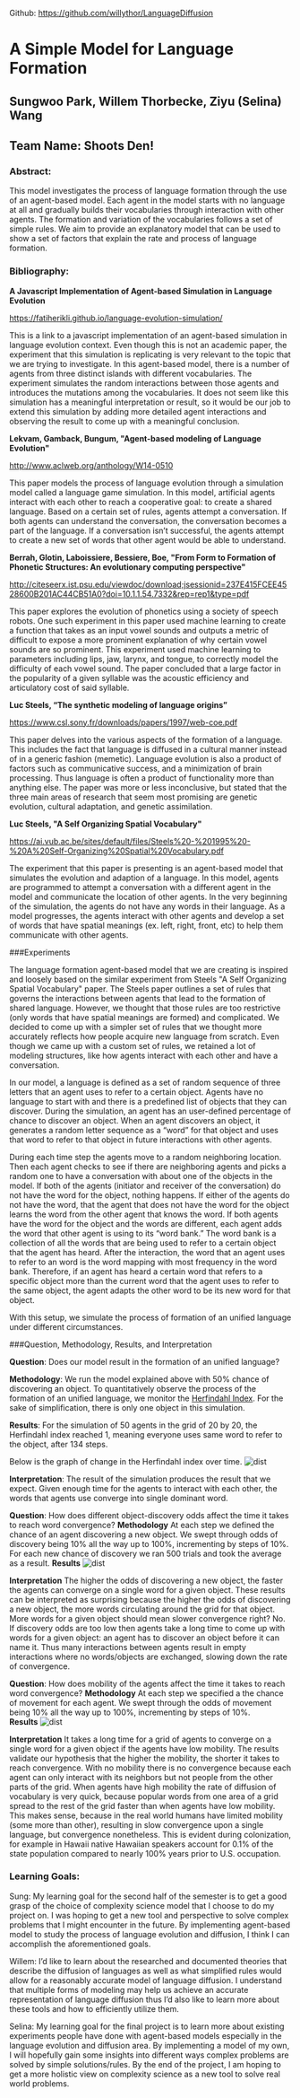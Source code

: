 Github: <https://github.com/willythor/LanguageDiffusion>


# A Simple Model for Language Formation
## Sungwoo Park, Willem Thorbecke, Ziyu (Selina) Wang
## Team Name: Shoots Den!


### Abstract:
This model investigates the process of language formation through the use of an agent-based model. Each agent in the model starts with no language at all and gradually builds their vocabularies through interaction with other agents. The formation and variation of the vocabularies follows a set of simple rules. We aim to provide an explanatory model that can be used to show a set of factors that explain the rate and process of language formation.


### Bibliography:


**A Javascript Implementation of Agent-based Simulation in Language Evolution**


<https://fatiherikli.github.io/language-evolution-simulation/>


This is a link to a javascript implementation of an agent-based simulation in language evolution context. Even though this is not an academic paper, the experiment that this simulation is replicating is very relevant to the topic that we are trying to investigate. In this agent-based model, there is a number of agents from three distinct islands with different vocabularies. The experiment simulates the random interactions between those agents and introduces the mutations among the vocabularies. It does not seem like this simulation has a meaningful interpretation or result, so it would be our job to extend this simulation by adding more detailed agent interactions and observing the result to come up with a meaningful conclusion.


**Lekvam, Gamback, Bungum, "Agent-based modeling of Language Evolution"**


<http://www.aclweb.org/anthology/W14-0510>


This paper models the process of language evolution through a simulation model called a language game simulation. In this model, artificial agents interact with each other to reach a cooperative goal: to create a shared language. Based on a certain set of rules, agents attempt a conversation. If both agents can understand the conversation, the conversation becomes a part of the language. If a conversation isn’t successful, the agents attempt to create a new set of words that other agent would be able to understand.


**Berrah, Glotin, Laboissiere, Bessiere, Boe, "From Form to Formation of Phonetic Structures: An evolutionary computing perspective"**


<http://citeseerx.ist.psu.edu/viewdoc/download;jsessionid=237E415FCEE4528600B201AC44CB51A0?doi=10.1.1.54.7332&rep=rep1&type=pdf>


This paper explores the evolution of phonetics using a society of speech robots. One such experiment in this paper used machine learning to create a function that takes as an input vowel sounds and outputs a metric of difficult to expose a more prominent explanation of why certain vowel sounds are so prominent. This experiment used machine learning to parameters including lips, jaw, larynx, and tongue, to correctly model the difficulty of each vowel sound. The paper concluded that a large factor in the popularity of a given syllable was the acoustic efficiency and articulatory cost of said syllable.


**Luc Steels, “The synthetic modeling of language origins”**


<https://www.csl.sony.fr/downloads/papers/1997/web-coe.pdf>


This paper delves into the various aspects of the formation of a language. This includes the fact that language is diffused in a cultural manner instead of in a generic fashion (memetic). Language evolution is also a product of factors such as communicative success, and a minimization of brain processing. Thus language is often a product of functionality more than anything else. The paper was more or less inconclusive, but stated that the three main areas of research that seem most promising are genetic evolution, cultural adaptation, and genetic assimilation.


**Luc Steels, "A Self Organizing Spatial Vocabulary"**


<https://ai.vub.ac.be/sites/default/files/Steels%20-%201995%20-%20A%20Self-Organizing%20Spatial%20Vocabulary.pdf>


The experiment that this paper is presenting is an agent-based model that simulates the evolution and adaption of a language. In this model, agents are programmed to attempt a conversation with a different agent in the model and communicate the location of other agents. In the very beginning of the simulation, the agents do not have any words in their language. As a model progresses, the agents interact with other agents and develop a set of words that have spatial meanings (ex. left, right, front, etc) to help them communicate with other agents.


###Experiments


The language formation agent-based model that we are creating is inspired and loosely based on the similar experiment from Steels "A Self Organizing Spatial Vocabulary" paper. The Steels paper outlines a set of rules that governs the interactions between agents that lead to the formation of shared language. However, we thought that those rules are too restrictive (only words that have spatial meanings are formed) and complicated. We decided to come up with a simpler set of rules that we thought more accurately reflects how people acquire new language from scratch. Even though we came up with a custom set of rules, we retained a lot of modeling structures, like how agents interact with each other and have a conversation. 


In our model, a language is defined as a set of random sequence of three letters that an agent uses to refer to a certain object. Agents have no language to start with and there is a predefined list of objects that they can discover. During the simulation, an agent has an user-defined percentage of chance to discover an object. When an agent discovers an object, it generates a random letter sequence as a “word” for that object and uses that word to refer to that object in future interactions with other agents.


During each time step the agents move to a random neighboring location. Then each agent checks to see if there are neighboring agents and picks a random one to have a conversation with about one of the objects in the model. If both of the agents (initiator and receiver of the conversation) do not have the word for the object, nothing happens. If either of the agents do not have the word, that the agent that does not have the word for the object learns the word from the other agent that knows the word. If both agents have the word for the object and the words are different, each agent adds the word that other agent is using to its “word bank.” The word bank is a collection of all the words that are being used to refer to a certain object that the agent has heard. After the interaction, the word that an agent uses to refer to an word is the word mapping with most frequency in the word bank. Therefore, if an agent has heard a certain word that refers to a specific object more than the current word that the agent uses to refer to the same object, the agent adapts the other word to be its new word for that object.


With this setup, we simulate the process of formation of an unified language under different circumstances. 


###Question, Methodology, Results, and Interpretation


**Question**: 
Does our model result in the formation of an unified language?


**Methodology**: 
We run the model explained above with 50% chance of discovering an object. To quantitatively observe the process of the formation of an unified language, we monitor the [Herfindahl Index](https://en.wikipedia.org/wiki/Herfindahl_index).  For the sake of simplification, there is only one object in this simulation.


**Results**:
For the simulation of 50 agents in the grid of 20 by 20, the Herfindahl index reached 1, meaning everyone uses same word to refer to the object, after 134 steps. 


Below is the graph of change in the Herfindahl index over time.
![dist](herfindahl.png)



**Interpretation**:
The result of the simulation produces the result that we expect. Given enough time for the agents to interact with each other, the words that agents use converge into single dominant word. 


**Question**: 
How does different object-discovery odds affect the time it takes to reach word convergence?
**Methodology**
At each step we defined the chance of an agent discovering a new object. We swept through odds of discovery being 10% all the way up to 100%, incrementing by steps of 10%. For each new chance of discovery we ran 500 trials and took the average as a result.
**Results**
![dist](discovery.png)

**Interpretation**
The higher the odds of discovering a new object, the faster the agents can converge on a single word for a given object. These results can be interpreted as surprising because the higher the odds of discovering a new object, the more words circulating around the grid for that object. More words for a given object should mean slower convergence right? No. If discovery odds are too low then agents take a long time to come up with words for a given object: an agent has to discover an object before it can name it. Thus many interactions between agents result in empty interactions where no words/objects are exchanged, slowing down the rate of convergence.


**Question**:
How does mobility of the agents affect the time it takes to reach word convergence?
**Methodology**
At each step we specified a the chance of movement for each agent. We swept through the odds of movement being 10% all the way up to 100%, incrementing by steps of 10%.  
**Results**
![dist](mobility.png)

**Interpretation**
It takes a long time for a grid of agents to converge on a single word for a given object if the agents have low mobility. The results validate our hypothesis that the higher the mobility, the shorter it takes to reach convergence. With no mobility there is no convergence because each agent can only interact with its neighbors but not people from the other parts of the grid.  When agents have high mobility the rate of diffusion of vocabulary is very quick, because popular words from one area of a grid spread to the rest of the grid faster than when agents have low mobility. This makes sense, because in the real world humans have limited mobility (some more than other), resulting in slow convergence upon a single language, but convergence nonetheless. This is evident during colonization, for example in Hawaii native Hawaiian speakers account for 0.1% of the state population compared to nearly 100% years prior to U.S. occupation. 


### Learning Goals:
Sung: My learning goal for the second half of the semester is to get a good grasp of the choice of complexity science model that I choose to do my project on. I was hoping to get a new tool and perspective to solve complex problems that I might encounter in the future. By implementing agent-based model to study the process of language evolution and diffusion, I think I can accomplish the aforementioned goals.


Willem: I’d like to learn about the researched and documented theories that describe the diffusion of languages as well as what simplified rules would allow for a reasonably accurate model of language diffusion. I understand that multiple forms of modeling may help us achieve an accurate representation of language diffusion thus I’d also like to learn more about these tools and how to efficiently utilize them.  


Selina: My learning goal for the final project is to learn more about existing experiments people have done with agent-based models especially in the language evolution and diffusion area. By implementing a model of my own, I will hopefully gain some insights into different ways complex problems are solved by simple solutions/rules. By the end of the project, I am hoping to get a more holistic view on complexity science as a new tool to solve real world problems.
